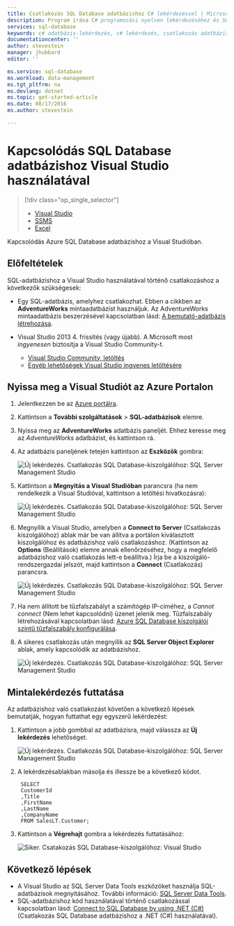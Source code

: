 ```yaml
---
title: Csatlakozás SQL Database adatbázishoz C# lekérdezéssel | Microsoft Docs
description: Program írása C# programozási nyelven lekérdezéséhez és SQL-adatbázishoz való csatlakozáshoz. Információk IP-címekről, kapcsolati sztringekről, biztonságos bejelentkezésről és ingyenes Visual Studio.
services: sql-database
keywords: c# adatbázis-lekérdezés, c# lekérdezés, csatlakozás adatbázishoz, SQL C#
documentationcenter: ''
author: stevestein
manager: jhubbard
editor: ''

ms.service: sql-database
ms.workload: data-management
ms.tgt_pltfrm: na
ms.devlang: dotnet
ms.topic: get-started-article
ms.date: 08/17/2016
ms.author: stevestein

---
```

# Kapcsolódás SQL Database adatbázishoz Visual Studio használatával
> [!div class="op_single_selector"]
> * [Visual Studio](sql-database-connect-query.md)
> * [SSMS](sql-database-connect-query-ssms.md)
> * [Excel](sql-database-connect-excel.md)
> 
> 

Kapcsolódás Azure SQL Database adatbázishoz a Visual Studióban. 

## Előfeltételek
SQL-adatbázishoz a Visual Studio használatával történő csatlakozáshoz a következők szükségesek: 

* Egy SQL-adatbázis, amelyhez csatlakozhat. Ebben a cikkben az **AdventureWorks** mintaadatbázist használjuk. Az AdventureWorks mintaadatbázis beszerzésével kapcsolatban lásd: [A bemutató-adatbázis létrehozása](sql-database-get-started.md).
* Visual Studio 2013 4. frissítés (vagy újabb). A Microsoft most *ingyenesen* biztosítja a Visual Studio Community-t.
  
  * [Visual Studio Community, letöltés](http://www.visualstudio.com/products/visual-studio-community-vs)
  * [Egyéb lehetőségek Visual Studio ingyenes letöltésére](http://www.visualstudio.com/products/free-developer-offers-vs.aspx)

## Nyissa meg a Visual Studiót az Azure Portalon
1. Jelentkezzen be az [Azure portálra](https://portal.azure.com/).
2. Kattintson a **További szolgáltatások** > **SQL-adatbázisok** elemre.
3. Nyissa meg az **AdventureWorks** adatbázis paneljét. Ehhez keresse meg az *AdventureWorks* adatbázist, és kattintson rá.
4. Az adatbázis paneljének tetején kattintson az **Eszközök** gombra:
   
    ![Új lekérdezés. Csatlakozás SQL Database-kiszolgálóhoz: SQL Server Management Studio](./media/sql-database-connect-query/tools.png)
5. Kattintson a **Megnyitás a Visual Studióban** parancsra (ha nem rendelkezik a Visual Studióval, kattintson a letöltési hivatkozásra):
   
    ![Új lekérdezés. Csatlakozás SQL Database-kiszolgálóhoz: SQL Server Management Studio](./media/sql-database-connect-query/open-in-vs.png)
6. Megnyílik a Visual Studio, amelyben a **Connect to Server** (Csatlakozás kiszolgálóhoz) ablak már be van állítva a portálon kiválasztott kiszolgálóhoz és adatbázishoz való csatlakozáshoz.  (Kattintson az **Options** (Beállítások) elemre annak ellenőrzéséhez, hogy a megfelelő adatbázishoz való csatlakozás lett-e beállítva.) Írja be a kiszolgáló-rendszergazdai jelszót, majd kattintson a **Connect** (Csatlakozás) parancsra.

    ![Új lekérdezés. Csatlakozás SQL Database-kiszolgálóhoz: SQL Server Management Studio](./media/sql-database-connect-query/connect.png)


1. Ha nem állított be tűzfalszabályt a számítógép IP-címéhez, a *Cannot connect* (Nem lehet kapcsolódni) üzenet jelenik meg. Tűzfalszabály létrehozásával kapcsolatban lásd: [Azure SQL Database kiszolgálói szintű tűzfalszabály konfigurálása](sql-database-configure-firewall-settings.md).
2. A sikeres csatlakozás után megnyílik az **SQL Server Object Explorer** ablak, amely kapcsolódik az adatbázishoz.
   
    ![Új lekérdezés. Csatlakozás SQL Database-kiszolgálóhoz: SQL Server Management Studio](./media/sql-database-connect-query/sql-server-object-explorer.png)

## Mintalekérdezés futtatása
Az adatbázishoz való csatlakozást követően a következő lépések bemutatják, hogyan futtathat egy egyszerű lekérdezést:

1. Kattintson a jobb gombbal az adatbázisra, majd válassza az **Új lekérdezés** lehetőséget.
   
    ![Új lekérdezés. Csatlakozás SQL Database-kiszolgálóhoz: SQL Server Management Studio](./media/sql-database-connect-query/new-query.png)
2. A lekérdezésablakban másolja és illessze be a következő kódot.
   
        SELECT
        CustomerId
        ,Title
        ,FirstName
        ,LastName
        ,CompanyName
        FROM SalesLT.Customer;
3. Kattintson a **Végrehajt** gombra a lekérdezés futtatásához:
   
    ![Siker. Csatakozás SQL Database-kiszolgálóhoz: Visual Studio](./media/sql-database-connect-query/run-query.png)

## Következő lépések
* A Visual Studio az SQL Server Data Tools eszközöket használja SQL-adatbázisok megnyitásához. További információ: [SQL Server Data Tools](https://msdn.microsoft.com/library/hh272686.aspx).
* SQL-adatbázishoz kód használatával történő csatlakozással kapcsolatban lásd: [Connect to SQL Database by using .NET (C#)](sql-database-develop-dotnet-simple.md) (Csatlakozás SQL Database adatbázishoz a .NET (C#) használatával).

<!--HONumber=Sep16_HO4-->


